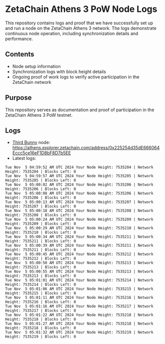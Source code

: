 # ZetaChain Athens 3 PoW Node Logs
This repository contains logs and proof that we have successfully set up and run a node on the ZetaChain Athens 3 network. The logs demonstrate continuous node operation, including synchronization details and performance.

## Contents
- Node setup information
- Synchronization logs with block height details
- Ongoing proof of work logs to verify active participation in the ZetaChain network

## Purpose
This repository serves as documentation and proof of participation in the ZetaChain Athens 3 PoW testnet.

## Logs

- [Third Bunny](https://thirdbunny.xyz/) node: https://athens.explorer.zetachain.com/address/0x225254d35dE666064Eccc5ce16eF1D8bF8D7b5EE
- Latest logs:
```
Tue Nov  5 04:59:52 AM UTC 2024 Your Node Height: 7535204 | Network Height: 7535204 | Blocks Left: 0
Tue Nov  5 04:59:57 AM UTC 2024 Your Node Height: 7535205 | Network Height: 7535205 | Blocks Left: 0
Tue Nov  5 05:00:02 AM UTC 2024 Your Node Height: 7535206 | Network Height: 7535206 | Blocks Left: 0
Tue Nov  5 05:00:08 AM UTC 2024 Your Node Height: 7535206 | Network Height: 7535206 | Blocks Left: 0
Tue Nov  5 05:00:13 AM UTC 2024 Your Node Height: 7535207 | Network Height: 7535207 | Blocks Left: 0
Tue Nov  5 05:00:18 AM UTC 2024 Your Node Height: 7535208 | Network Height: 7535208 | Blocks Left: 0
Tue Nov  5 05:00:24 AM UTC 2024 Your Node Height: 7535209 | Network Height: 7535209 | Blocks Left: 0
Tue Nov  5 05:00:29 AM UTC 2024 Your Node Height: 7535210 | Network Height: 7535210 | Blocks Left: 0
Tue Nov  5 05:00:34 AM UTC 2024 Your Node Height: 7535211 | Network Height: 7535211 | Blocks Left: 0
Tue Nov  5 05:00:39 AM UTC 2024 Your Node Height: 7535211 | Network Height: 7535211 | Blocks Left: 0
Tue Nov  5 05:00:45 AM UTC 2024 Your Node Height: 7535212 | Network Height: 7535212 | Blocks Left: 0
Tue Nov  5 05:00:50 AM UTC 2024 Your Node Height: 7535213 | Network Height: 7535213 | Blocks Left: 0
Tue Nov  5 05:00:55 AM UTC 2024 Your Node Height: 7535213 | Network Height: 7535213 | Blocks Left: 0
Tue Nov  5 05:01:01 AM UTC 2024 Your Node Height: 7535214 | Network Height: 7535214 | Blocks Left: 0
Tue Nov  5 05:01:06 AM UTC 2024 Your Node Height: 7535215 | Network Height: 7535215 | Blocks Left: 0
Tue Nov  5 05:01:11 AM UTC 2024 Your Node Height: 7535216 | Network Height: 7535216 | Blocks Left: 0
Tue Nov  5 05:01:16 AM UTC 2024 Your Node Height: 7535217 | Network Height: 7535217 | Blocks Left: 0
Tue Nov  5 05:01:22 AM UTC 2024 Your Node Height: 7535218 | Network Height: 7535218 | Blocks Left: 0
Tue Nov  5 05:01:27 AM UTC 2024 Your Node Height: 7535218 | Network Height: 7535218 | Blocks Left: 0
Tue Nov  5 05:01:32 AM UTC 2024 Your Node Height: 7535219 | Network Height: 7535219 | Blocks Left: 0
```
